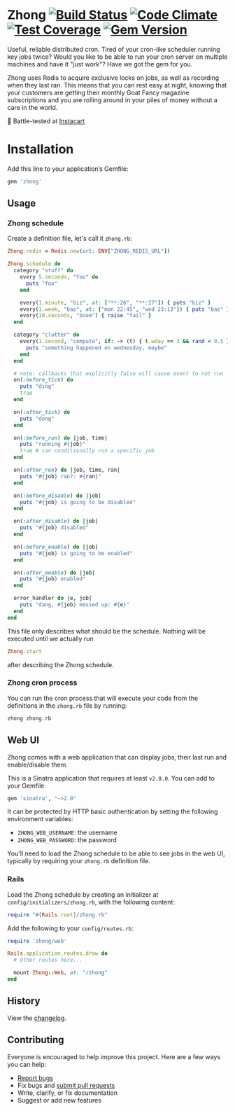 # Zhong [![Build Status](https://travis-ci.org/nickelser/zhong.svg?branch=master)](https://travis-ci.org/nickelser/zhong) [![Code Climate](https://codeclimate.com/github/nickelser/zhong/badges/gpa.svg)](https://codeclimate.com/github/nickelser/zhong) [![Test Coverage](https://codeclimate.com/github/nickelser/zhong/badges/coverage.svg)](https://codeclimate.com/github/nickelser/zhong) [![Gem Version](https://badge.fury.io/rb/zhong.svg)](http://badge.fury.io/rb/zhong)

Useful, reliable distributed cron. Tired of your cron-like scheduler running key jobs twice? Would you like to be able to run your cron server on multiple machines and have it "just work"? Have we got the gem for you.

Zhong uses Redis to acquire exclusive locks on jobs, as well as recording when they last ran. This means that you can rest easy at night, knowing that your customers are getting their monthly Goat Fancy magazine subscriptions and you are rolling around in your piles of money without a care in the world.

:tangerine: Battle-tested at [Instacart](https://www.instacart.com/opensource)
# Installation

Add this line to your application’s Gemfile:

```ruby
gem 'zhong'
```

## Usage

### Zhong schedule
Create a definition file, let's call it `zhong.rb`:

```ruby
Zhong.redis = Redis.new(url: ENV["ZHONG_REDIS_URL"])

Zhong.schedule do
  category "stuff" do
    every 5.seconds, "foo" do
      puts "foo"
    end

    every(1.minute, "biz", at: ["**:26", "**:27"]) { puts "biz" }
    every(1.week, "baz", at: ["mon 22:45", "wed 23:13"]) { puts "baz" }
    every(10.seconds, "boom") { raise "fail" }
  end

  category "clutter" do
    every(1.second, "compute", if: -> (t) { t.wday == 3 && rand < 0.5 }) do
      puts "something happened on wednesday, maybe"
    end
  end

  # note: callbacks that explicitly false will cause event to not run
  on(:before_tick) do
    puts "ding"
    true
  end

  on(:after_tick) do
    puts "dong"
  end

  on(:before_run) do |job, time|
    puts "running #{job}"
    true # can conditionally run a specific job
  end

  on(:after_run) do |job, time, ran|
    puts "#{job} ran?: #{ran}"
  end

  on(:before_disable) do |job|
    puts "#{job} is going to be disabled"
  end

  on(:after_disable) do |job|
    puts "#{job} disabled"
  end

  on(:before_enable) do |job|
    puts "#{job} is going to be enabled"
  end

  on(:after_enable) do |job|
    puts "#{job} enabled"
  end

  error_handler do |e, job|
    puts "dang, #{job} messed up: #{e}"
  end
end
```

This file only describes what should be the schedule. Nothing will be executed
until we actually run
```ruby
Zhong.start
```
after describing the Zhong schedule.

### Zhong cron process

You can run the cron process that will execute your code from the definitions
in the `zhong.rb` file by running:
```sh
zhong zhong.rb
```

## Web UI

Zhong comes with a web application that can display jobs, their last run and
enable/disable them.

This is a Sinatra application that requires at least `v2.0.0`. You can add to your Gemfile
```ruby
gem 'sinatra', "~>2.0"
```

It can be protected by HTTP basic authentication by
setting the following environment variables:
- `ZHONG_WEB_USERNAME`: the username
- `ZHONG_WEB_PASSWORD`: the password

You'll need to load the Zhong schedule to be able to see jobs in the web UI, typically
by requiring your `zhong.rb` definition file.

### Rails
Load the Zhong schedule by creating an initializer at `config/initializers/zhong.rb`,
with the following content:
```ruby
require "#{Rails.root}/zhong.rb"
```

Add the following to your `config/routes.rb`:
```ruby
require 'zhong/web'

Rails.application.routes.draw do
  # Other routes here...

  mount Zhong::Web, at: "/zhong"
end
```

## History

View the [changelog](https://github.com/nickelser/zhong/blob/master/CHANGELOG.md).

## Contributing

Everyone is encouraged to help improve this project. Here are a few ways you can help:

- [Report bugs](https://github.com/nickelser/zhong/issues)
- Fix bugs and [submit pull requests](https://github.com/nickelser/zhong/pulls)
- Write, clarify, or fix documentation
- Suggest or add new features
